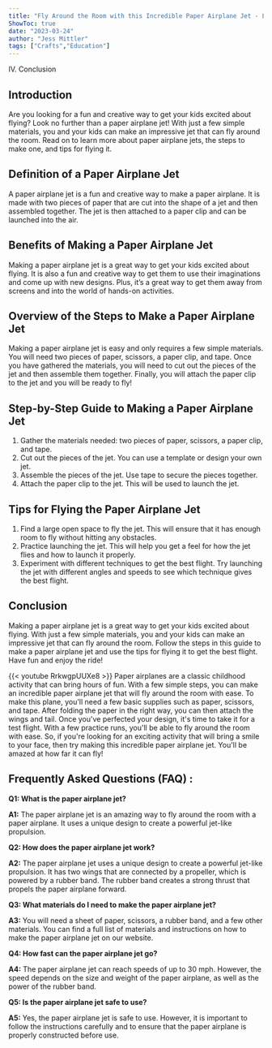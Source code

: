 ```yaml
---
title: "Fly Around the Room with this Incredible Paper Airplane Jet - Learn How Now!"
ShowToc: true 
date: "2023-03-24"
author: "Jess Mittler" 
tags: ["Crafts","Education"]
---
```

IV. Conclusion

## Introduction

Are you looking for a fun and creative way to get your kids excited about flying? Look no further than a paper airplane jet! With just a few simple materials, you and your kids can make an impressive jet that can fly around the room. Read on to learn more about paper airplane jets, the steps to make one, and tips for flying it. 

## Definition of a Paper Airplane Jet

A paper airplane jet is a fun and creative way to make a paper airplane. It is made with two pieces of paper that are cut into the shape of a jet and then assembled together. The jet is then attached to a paper clip and can be launched into the air. 

## Benefits of Making a Paper Airplane Jet

Making a paper airplane jet is a great way to get your kids excited about flying. It is also a fun and creative way to get them to use their imaginations and come up with new designs. Plus, it’s a great way to get them away from screens and into the world of hands-on activities. 

## Overview of the Steps to Make a Paper Airplane Jet

Making a paper airplane jet is easy and only requires a few simple materials. You will need two pieces of paper, scissors, a paper clip, and tape. Once you have gathered the materials, you will need to cut out the pieces of the jet and then assemble them together. Finally, you will attach the paper clip to the jet and you will be ready to fly! 

## Step-by-Step Guide to Making a Paper Airplane Jet

1. Gather the materials needed: two pieces of paper, scissors, a paper clip, and tape. 
2. Cut out the pieces of the jet. You can use a template or design your own jet.
3. Assemble the pieces of the jet. Use tape to secure the pieces together. 
4. Attach the paper clip to the jet. This will be used to launch the jet. 

## Tips for Flying the Paper Airplane Jet

1. Find a large open space to fly the jet. This will ensure that it has enough room to fly without hitting any obstacles. 
2. Practice launching the jet. This will help you get a feel for how the jet flies and how to launch it properly. 
3. Experiment with different techniques to get the best flight. Try launching the jet with different angles and speeds to see which technique gives the best flight. 

## Conclusion

Making a paper airplane jet is a great way to get your kids excited about flying. With just a few simple materials, you and your kids can make an impressive jet that can fly around the room. Follow the steps in this guide to make a paper airplane jet and use the tips for flying it to get the best flight. Have fun and enjoy the ride!

{{< youtube RrkwgpUUXe8 >}} 
Paper airplanes are a classic childhood activity that can bring hours of fun. With a few simple steps, you can make an incredible paper airplane jet that will fly around the room with ease. To make this plane, you'll need a few basic supplies such as paper, scissors, and tape. After folding the paper in the right way, you can then attach the wings and tail. Once you've perfected your design, it's time to take it for a test flight. With a few practice runs, you'll be able to fly around the room with ease. So, if you're looking for an exciting activity that will bring a smile to your face, then try making this incredible paper airplane jet. You'll be amazed at how far it can fly!

## Frequently Asked Questions (FAQ) :
**Q1: What is the paper airplane jet?**

**A1:** The paper airplane jet is an amazing way to fly around the room with a paper airplane. It uses a unique design to create a powerful jet-like propulsion.

**Q2: How does the paper airplane jet work?**

**A2:** The paper airplane jet uses a unique design to create a powerful jet-like propulsion. It has two wings that are connected by a propeller, which is powered by a rubber band. The rubber band creates a strong thrust that propels the paper airplane forward.

**Q3: What materials do I need to make the paper airplane jet?**

**A3:** You will need a sheet of paper, scissors, a rubber band, and a few other materials. You can find a full list of materials and instructions on how to make the paper airplane jet on our website. 

**Q4: How fast can the paper airplane jet go?**

**A4:** The paper airplane jet can reach speeds of up to 30 mph. However, the speed depends on the size and weight of the paper airplane, as well as the power of the rubber band. 

**Q5: Is the paper airplane jet safe to use?**

**A5:** Yes, the paper airplane jet is safe to use. However, it is important to follow the instructions carefully and to ensure that the paper airplane is properly constructed before use.





